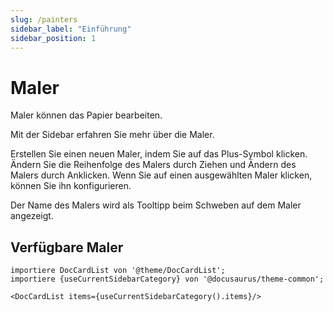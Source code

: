 ```yaml
---
slug: /painters
sidebar_label: "Einführung"
sidebar_position: 1
---
```


# Maler

Maler können das Papier bearbeiten.

Mit der Sidebar erfahren Sie mehr über die Maler.

Erstellen Sie einen neuen Maler, indem Sie auf das Plus-Symbol klicken. Ändern Sie die Reihenfolge des Malers durch Ziehen und Ändern des Malers durch Anklicken. Wenn Sie auf einen ausgewählten Maler klicken, können Sie ihn konfigurieren.

Der Name des Malers wird als Tooltipp beim Schweben auf dem Maler angezeigt.

## Verfügbare Maler

```mdx-code-block
importiere DocCardList von '@theme/DocCardList';
importiere {useCurrentSidebarCategory} von '@docusaurus/theme-common';

<DocCardList items={useCurrentSidebarCategory().items}/>
```
